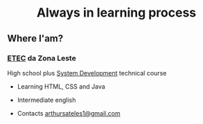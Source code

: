 <div align="center">
  <h1>Always in learning process</h1>
</div>

<h2>Where I'am?</h2>
<h3><a href="https://www.cps.sp.gov.br/etec/">ETEC</a> da Zona Leste</h3>
<p>High school plus <a href="https://www.cps.sp.gov.br/cursos-etec/desenvolvimento-de-sistemas/">System Development</a> technical course</p>

- Learning HTML, CSS and Java
- Intermediate english

- Contacts arthursateles1@gmail.com

